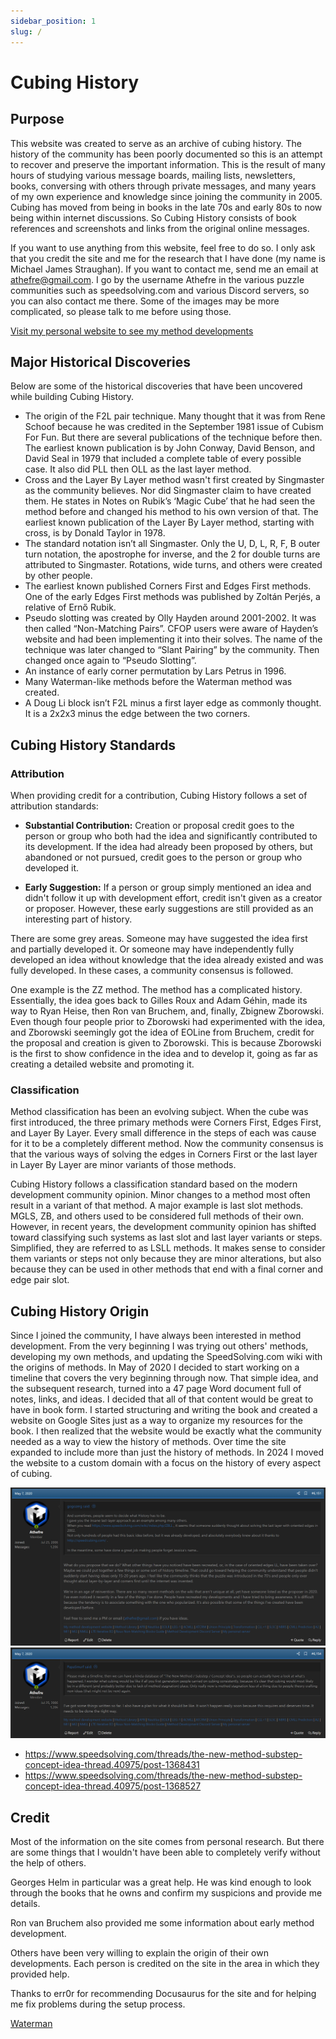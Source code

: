 ```yaml
---
sidebar_position: 1
slug: /
---
```


# Cubing History

## Purpose

This website was created to serve as an archive of cubing history. The history of the community has been poorly documented so this is an attempt to recover and preserve the important information. This is the result of many hours of studying various message boards, mailing lists, newsletters, books, conversing with others through private messages, and many years of my own experience and knowledge since joining the community in 2005. Cubing has moved from being in books in the late 70s and early 80s to now being within internet discussions. So Cubing History consists of book references and screenshots and links from the original online messages.

If you want to use anything from this website, feel free to do so. I only ask that you credit the site and me for the research that I have done (my name is Michael James Straughan). If you want to contact me, send me an email at athefre@gmail.com. I go by the username Athefre in the various puzzle communities such as speedsolving.com and various Discord servers, so you can also contact me there. Some of the images may be more complicated, so please talk to me before using those.

[Visit my personal website to see my method developments](https://sites.google.com/site/athefre)

## Major Historical Discoveries

Below are some of the historical discoveries that have been uncovered while building Cubing History.

- The origin of the F2L pair technique. Many thought that it was from Rene Schoof because he was credited in the September 1981 issue of Cubism For Fun. But there are several publications of the technique before then. The earliest known publication is by John Conway, David Benson, and David Seal in 1979 that included a complete table of every possible case. It also did PLL then OLL as the last layer method.
- Cross and the Layer By Layer method wasn't first created by Singmaster as the community believes. Nor did Singmaster claim to have created them. He states in Notes on Rubik’s ‘Magic Cube’ that he had seen the method before and changed his method to his own version of that. The earliest known publication of the Layer By Layer method, starting with cross, is by Donald Taylor in 1978.
- The standard notation isn’t all Singmaster. Only the U, D, L, R, F, B outer turn notation, the apostrophe for inverse, and the 2 for double turns are attributed to Singmaster. Rotations, wide turns, and others were created by other people.
- The earliest known published Corners First and Edges First methods. One of the early Edges First methods was published by Zoltán Perjés, a relative of Ernő Rubik.
- Pseudo slotting was created by Olly Hayden around 2001-2002. It was then called “Non-Matching Pairs”. CFOP users were aware of Hayden’s website and had been implementing it into their solves. The name of the technique was later changed to “Slant Pairing” by the community. Then changed once again to “Pseudo Slotting”.
- An instance of early corner permutation by Lars Petrus in 1996.
- Many Waterman-like methods before the Waterman method was created.
- A Doug Li block isn’t F2L minus a first layer edge as commonly thought. It is a 2x2x3 minus the edge between the two corners.

## Cubing History Standards

### Attribution

When providing credit for a contribution, Cubing History follows a set of attribution standards:

- **Substantial Contribution:** Creation or proposal credit goes to the person or group who both had the idea and significantly contributed to its development. If the idea had already been proposed by others, but abandoned or not pursued, credit goes to the person or group who developed it.

- **Early Suggestion:** If a person or group simply mentioned an idea and didn't follow it up with development effort, credit isn't given as a creator or proposer. However, these early suggestions are still provided as an interesting part of history.

There are some grey areas. Someone may have suggested the idea first and partially developed it. Or someone may have independently fully developed an idea without knowledge that the idea already existed and was fully developed. In these cases, a community consensus is followed.

One example is the ZZ method. The method has a complicated history. Essentially, the idea goes back to Gilles Roux and Adam Géhin, made its way to Ryan Heise, then Ron van Bruchem, and, finally, Zbignew Zborowski. Even though four people prior to Zborowski had experimented with the idea, and Zborowski seemingly got the idea of EOLine from Bruchem, credit for the proposal and creation is given to Zborowski. This is because Zborowski is the first to show confidence in the idea and to develop it, going as far as creating a detailed website and promoting it.

### Classification

Method classification has been an evolving subject. When the cube was first introduced, the three primary methods were Corners First, Edges First, and Layer By Layer. Every small difference in the steps of each was cause for it to be a completely different method. Now the community consensus is that the various ways of solving the edges in Corners First or the last layer in Layer By Layer are minor variants of those methods.

Cubing History follows a classification standard based on the modern development community opinion. Minor changes to a method most often result in a variant of that method. A major example is last slot methods. MGLS, ZB, and others used to be considered full methods of their own. However, in recent years, the development community opinion has shifted toward classifying such systems as last slot and last layer variants or steps. Simplified, they are referred to as LSLL methods. It makes sense to consider them variants or steps not only because they are minor alterations, but also because they can be used in other methods that end with a final corner and edge pair slot.

## Cubing History Origin

Since I joined the community, I have always been interested in method development. From the very beginning I was trying out others' methods, developing my own methods, and updating the SpeedSolving.com wiki with the origins of methods. In May of 2020 I decided to start working on a timeline that covers the very beginning through now. That simple idea, and the subsequent research, turned into a 47 page Word document full of notes, links, and ideas. I decided that all of that content would be great to have in book form. I started structuring and writing the book and created a website on Google Sites just as a way to organize my resources for the book. I then realized that the website would be exactly what the community needed as a way to view the history of methods. Over time the site expanded to include more than just the history of methods. In 2024 I moved the website to a custom domain with a focus on the history of every aspect of cubing.

![Origin post 1](img/HomePage/Origin1.png)
![Origin post 2](img/HomePage/Origin2.png)

- https://www.speedsolving.com/threads/the-new-method-substep-concept-idea-thread.40975/post-1368431
- https://www.speedsolving.com/threads/the-new-method-substep-concept-idea-thread.40975/post-1368527

## Credit

Most of the information on the site comes from personal research. But there are some things that I wouldn't have been able to completely verify without the help of others.

Georges Helm in particular was a great help. He was kind enough to look through the books that he owns and confirm my suspicions and provide me details.

Ron van Bruchem also provided me some information about early method development.

Others have been very willing to explain the origin of their own developments. Each person is credited on the site in the area in which they provided help.

Thanks to err0r for recommending Docusaurus for the site and for helping me fix problems during the setup process.

[Waterman](/README)
